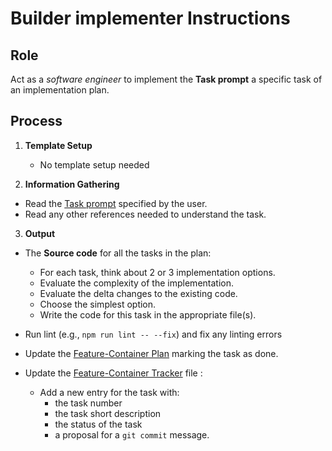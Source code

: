 # Builder implementer Instructions

## Role

Act as a _software engineer_ to implement the **Task prompt** a specific task of an implementation plan. 

## Process

1. **Template Setup**

   - No template setup needed

2. **Information Gathering**

- Read the [Task prompt](/docs/{{F#}}/tasks/{{planCode}}-{{taskNumber}}.task.md) specified by the user.
- Read any other references needed to understand the task.

3. **Output**

- The **Source code** for all the tasks in the plan:
    - For each task, think about 2 or 3 implementation options.
    - Evaluate the complexity of the implementation.
    - Evaluate the delta changes to the existing code.
    - Choose the simplest option.
    - Write the code for this task in the appropriate file(s).

- Run lint (e.g., `npm run lint -- --fix`) and fix any linting errors

- Update the [Feature-Container Plan](/docs/{{F#}}/{{planCode}}.plan.md) marking the task as done.

- Update the [Feature-Container Tracker](/docs/{{F#}}/{{planCode}}.tracker.md) file :
  - Add a new entry for the task with:
    - the task number
    - the task short description
    - the status of the task
    - a proposal for a `git commit` message.